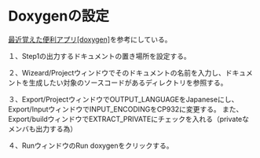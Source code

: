 # Doxygenの設定
[最近覚えた便利アプリ[doxygen]](https://qiita.com/wakaba130/items/faa6671bd5c954cb2d02#%E4%BD%BF%E3%81%84%E6%96%B9doxygen%E5%AE%9F%E8%A1%8C%E7%B7%A8)を参考にしている。

１、Step1の出力するドキュメントの置き場所を設定する。

２、Wizeard/Projectウィンドウでそのドキュメントの名前を入力し、ドキュメントを生成したい対象のソースコードがあるディレクトリを参照する。

３、Export/ProjectウィンドウでOUTPUT_LANGUAGEをJapaneseにし、Export/InputウィンドウでINPUT_ENCODINGをCP932に変更する。
また、Export/buildウィンドウでEXTRACT_PRIVATEにチェックを入れる（privateなメンバも出力する為）


４、RunウィンドウのRun doxygenをクリックする。
